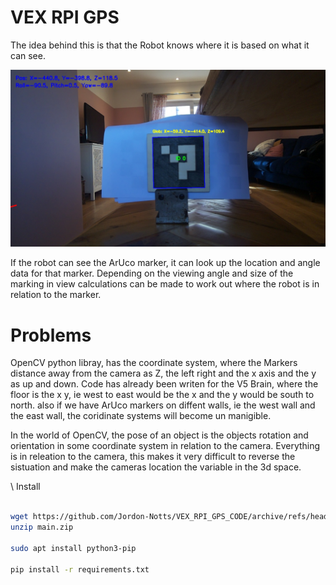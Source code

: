 # VEX RPI GPS

The idea behind this is that the Robot knows where it is based on what it can see.

![](images/camera_pose_20250225_094457.jpg)

If the robot can see the ArUco marker, it can look up the location and angle data for that marker. Depending on the viewing angle and size of the marking in view calculations can be made to work out where the robot is in relation to the marker.

# Problems

OpenCV python libray, has the coordinate system, where the Markers distance away from the camera as Z, the left right and the x axis and the y as up and down. Code has already been writen for the V5 Brain, where the floor is the x y, ie west to east would be the x and the y would be south to north. also if we have ArUco markers on diffent walls, ie the west wall and the east wall, the coridinate systems will become un manigible.

In the world of OpenCV, the pose of an object is the objects rotation and orientation in some coordinate system in relation to the camera. Everything is in releation to the camera, this makes it very difficult to reverse the sistuation and make the cameras location the variable in the 3d space.

\ Install

```bash

wget https://github.com/Jordon-Notts/VEX_RPI_GPS_CODE/archive/refs/heads/main.zip
unzip main.zip

sudo apt install python3-pip

pip install -r requirements.txt

```